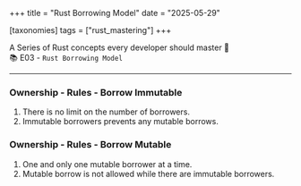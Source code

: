 +++
title = "Rust Borrowing Model"
date = "2025-05-29"

[taxonomies]
tags = ["rust_mastering"]
+++

A Series of Rust concepts every developer should master 🥋  
📚 E03 - `Rust Borrowing Model`
<!-- more -->
---

### Ownership - Rules - Borrow Immutable
1. There is no limit on the number of borrowers. 
2. Immutable borrowers prevents any mutable borrows.
### Ownership - Rules - Borrow Mutable
1. One and only one mutable borrower at a time. 
2. Mutable borrow is not allowed while there are immutable borrowers.